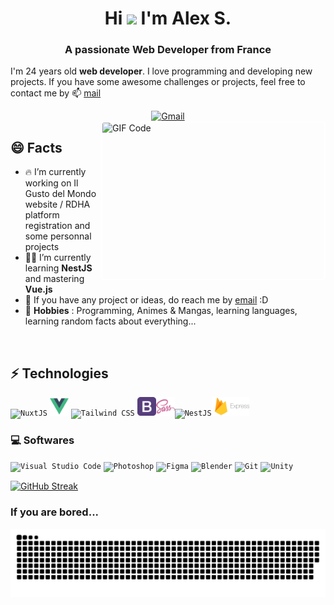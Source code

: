 
<h1 align="center">Hi <img src="https://media.giphy.com/media/hvRJCLFzcasrR4ia7z/giphy.gif" width="25px"> I'm Alex S.</h1>
<h3 align="center">A passionate Web Developer from France</h3>

I'm 24 years old **web developer**. I love programming and developing new projects. If you have some awesome challenges or projects, feel free to contact me by 📫 [mail](mailto:salimalexo@gmail.com)

<div align="center"><a href="mailto:salimalexo@gmail.com"><img alt="Gmail" src="https://img.shields.io/badge/Gmail-D14836?style=for-the-badge&logo=gmail&logoColor=white" /></a></div>

<img align="right" alt="GIF Code" src="https://cdn.dribbble.com/users/132194/screenshots/3143314/codingdribbble.gif" style="border: 2px solid white; border-radius:5px" height="250" width="355"/>

## 😄 Facts
- 🔥 I’m currently working on Il Gusto del Mondo website / RDHA platform registration and some personnal projects
- 🧑‍💻 I’m currently learning  **NestJS** and mastering **Vue.js**
- 💼 If you have any project or ideas, do reach me by [email](mailto:salimalexo@gmail.com) :D
- 💚 **Hobbies** : Programming, Animes & Mangas, learning languages, learning random facts about everything...

<br>

## ⚡ Technologies
<code><img height="30" src="https://avatars.githubusercontent.com/u/23360933?s=200&v=4" title="NuxtJS"></code>
<code><img height="30" src="https://raw.githubusercontent.com/github/explore/80688e429a7d4ef2fca1e82350fe8e3517d3494d/topics/vue/vue.png" title="VueJS"></code>
<code><img height="30" src="https://static-00.iconduck.com/assets.00/tailwind-css-icon-512x307-1v56l8ed.png" title="Tailwind CSS"></code>
<code><img height="30" src="https://raw.githubusercontent.com/github/explore/80688e429a7d4ef2fca1e82350fe8e3517d3494d/topics/bootstrap/bootstrap.png" title="Bootstrap"></code><code><img height="30" src="https://raw.githubusercontent.com/github/explore/80688e429a7d4ef2fca1e82350fe8e3517d3494d/topics/sass/sass.png" title="SASS"></code><code><img height="30" src="https://camo.githubusercontent.com/5f54c0817521724a2deae8dedf0c280a589fd0aa9bffd7f19fa6254bb52e996a/68747470733a2f2f6e6573746a732e636f6d2f696d672f6c6f676f2d736d616c6c2e737667" title="NestJS"></code><code><img height="30" src="https://raw.githubusercontent.com/github/explore/80688e429a7d4ef2fca1e82350fe8e3517d3494d/topics/firebase/firebase.png" title="Firebase"></code><code><img height="30" src="https://raw.githubusercontent.com/github/explore/80688e429a7d4ef2fca1e82350fe8e3517d3494d/topics/express/express.png" title="Express"></code>

### 💻 Softwares
<code><img height="30" src="https://upload.wikimedia.org/wikipedia/commons/thumb/9/9a/Visual_Studio_Code_1.35_icon.svg/2048px-Visual_Studio_Code_1.35_icon.svg.png" title="Visual Studio Code"></code>
<code><img height="30" src="https://encrypted-tbn0.gstatic.com/images?q=tbn:ANd9GcTtwktLwEnnPydrOMjoLAYh3qlNBN-Rh5Ek_nKIRfpebtXPpyl1WN5uBj3Iut7U8syoNqw&usqp=CAU" title="Photoshop"></code>
<code><img height="30" src="https://upload.wikimedia.org/wikipedia/commons/3/33/Figma-logo.svg" title="Figma"></code>
<code><img height="30" src="https://findicons.com/files/icons/1007/crystal_like/256/blender.png" title="Blender"></code>
<code><img height="30" src="https://upload.wikimedia.org/wikipedia/commons/thumb/3/3f/Git_icon.svg/1024px-Git_icon.svg.png" title="Git"></code>
<code><img height="30" src="https://upload.wikimedia.org/wikipedia/commons/8/8a/Official_unity_logo.png" title="Unity"></code>

[![GitHub Streak](https://streak-stats.demolab.com?user=Zeatlan&theme=tokyonight&date_format=j%20M%5B%20Y%5D)](https://git.io/streak-stats)

### If you are bored...
<picture>
  <source media="(prefers-color-scheme: dark)" srcset="https://github.com/Zeatlan/Zeatlan/blob/output/github-snake-dark.svg" />
  <source media="(prefers-color-scheme: light)" srcset="https://github.com/Zeatlan/Zeatlan/blob/output/github-snake.svg" />
  <img alt="github-snake" src="https://github.com/Zeatlan/Zeatlan/blob/output/github-snake.svg" />
</picture>
